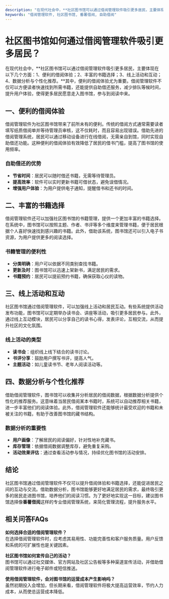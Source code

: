 ```yaml
---
description: "在现代社会中，**社区图书馆可以通过借阅管理软件吸引更多居民，主要体现在以下几个方面：1、便利的借阅体验；2、丰富的书籍选择；3、线上活动和互动；4、数据分析与个性化推荐。**其中，便利的借阅体验尤为重要。借阅管理软件不仅可以方便读者快速找到所需书籍，还能提供自助借还服务，减少排队等候时间，提升用户体验，使得更多居民愿意走入图书馆，参与到阅读中来。"
keywords: "借阅管理软件, 社区图书馆, 番薯借阅, 自助借阅"
---
```

# 社区图书馆如何通过借阅管理软件吸引更多居民？

在现代社会中，**社区图书馆可以通过借阅管理软件吸引更多居民，主要体现在以下几个方面：1、便利的借阅体验；2、丰富的书籍选择；3、线上活动和互动；4、数据分析与个性化推荐。**其中，便利的借阅体验尤为重要。借阅管理软件不仅可以方便读者快速找到所需书籍，还能提供自助借还服务，减少排队等候时间，提升用户体验，使得更多居民愿意走入图书馆，参与到阅读中来。

## 一、便利的借阅体验

借阅管理软件为社区图书馆带来了前所未有的便利。传统的借阅方式通常需要读者填写纸质借阅单并等待管理员审核，这不仅耗时，而且容易出现错误。借助先进的借阅管理系统，居民可以通过移动设备进行在线借阅，无需亲自到馆，同时实现自助借还功能。这种便利的借阅体验有效降低了居民的借书门槛，提高了图书馆的使用频率。

### 自助借还的优势

- **节省时间**：居民可以随时借还书籍，无需等待管理员。
- **提高效率**：软件可以实时更新书籍可借状态，避免误借情况。
- **增强用户体验**：为用户提供电子通知，提醒借书和还书的时间。

## 二、丰富的书籍选择

借阅管理软件还可以加强社区图书馆的书籍管理，提供一个更加丰富的书籍选择。在系统中，图书馆可以按照主题、作者、书评等多个维度来管理书籍，便于居民根据个人喜好快速找到感兴趣的书籍。此外，借助该系统，图书馆还可以引入电子书资源，为用户提供更多的阅读选择。

### 书籍管理的便利性

- **分类明确**：用户可以依据不同类别查找书籍。
- **更新及时**：图书馆可以迅速上架新书，满足居民的需求。
- **书籍预约**：居民可以提前预约书籍，确保获取心仪的读物。

## 三、线上活动和互动

社区图书馆通过借阅管理软件，可以加强线上活动和居民互动。有些系统提供活动发布功能，图书馆可以定期举办读书会、讲座等活动，吸引更多居民参与。此外，通过线上互动模块，居民可以分享自己的读书心得，发表评论，互相交流，从而提升社区的文化氛围。

### 线上活动的类型

- **读书会**：组织线上线下结合的读书讨论。
- **书评分享**：鼓励用户撰写书评，提高人气。
- **主题活动**：如儿童读书节、老年人阅读活动等。

## 四、数据分析与个性化推荐

借助借阅管理软件，图书馆可以收集并分析居民的借阅数据，根据数据分析提供个性化的推荐服务。这意味着当居民借阅某本书籍时，系统可以自动推荐相关书籍，进一步丰富他们的阅读体验。此外，借阅管理软件还能够统计最受欢迎的书籍和未被关注的书籍，有助于改善图书馆的藏书结构。

### 数据分析的重要性

- **用户画像**：了解居民的阅读偏好，针对性地补充藏书。
- **库存管理**：依据借阅数据调整库存，避免重复采购。
- **活动效果评估**：通过查看活动参与情况，持续优化图书馆的活动安排。

## 结论

社区图书馆通过借阅管理软件不仅可以提升借阅体验和书籍选择，还能促进居民之间的互动与交流。借助数据分析，图书馆能够更好地满足居民的需求，最终吸引更多的居民走进图书馆，培养他们的阅读习惯。为了更好地实现这一目标，建议图书馆选择像**番薯借阅**这样的专业借阅管理系统，来简化管理流程，提升服务水平。

## 相关问答FAQs

**如何选择合适的借阅管理软件？**  
在选择借阅管理软件时，应考虑其易用性、功能完善性和客户服务质量。用户反馈和系统的可扩展性也是关键因素。

**社区图书馆如何宣传自己的活动？**  
图书馆可以通过社交媒体、官方网站及社区公告板等多种渠道宣传活动，并借助借阅管理软件进行电子邮件或短信推送。

**使用借阅管理软件，会对图书馆的运营成本产生影响吗？**  
虽然初期投入会增加，但长期来看，借阅管理软件将极大提高运营效率，节约人力成本，从而使总运营成本降低。
